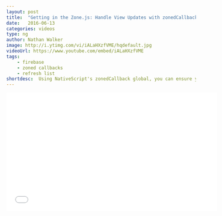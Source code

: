 ```yaml
---
layout: post
title:  "Getting in the Zone.js: Handle View Updates with zonedCallback"
date:   2016-06-13
categories: videos
type: ng
author: Nathan Walker
image: http://i.ytimg.com/vi/iALaHXzfVME/hqdefault.jpg
videoUrl: https://www.youtube.com/embed/iALaHXzfVME
tags: 
    - firebase
    - zoned callbacks
    - refresh list
shortdesc: 	Using NativeScript's zonedCallback global, you can ensure your view updates happen as expected when wiring up 3rd party plugin callbacks.
---
```

<iframe width="560" height="315" src="{{ page.videoUrl }}" frameborder="0" allowfullscreen></iframe>
